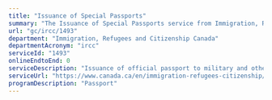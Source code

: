 ```yaml
---
title: "Issuance of Special Passports"
summary: "The Issuance of Special Passports service from Immigration, Refugees and Citizenship Canada is not available end-to-end online, according to the GC Service Inventory."
url: "gc/ircc/1493"
department: "Immigration, Refugees and Citizenship Canada"
departmentAcronym: "ircc"
serviceId: "1493"
onlineEndtoEnd: 0
serviceDescription: "Issuance of official passport to military and other government officials and their dependents traveling a status other than diplomatic."
serviceUrl: "https://www.canada.ca/en/immigration-refugees-citizenship/services/canadian-passports/official-travel/special-diplomatic-adults.html"
programDescription: "Passport"
---
```

